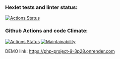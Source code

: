 ### Hexlet tests and linter status:
[![Actions Status](https://github.com/artengin/php-project-9/actions/workflows/hexlet-check.yml/badge.svg)](https://github.com/artengin/php-project-9/actions)


### Github Actions and code Climate:
[![Actions Status](https://github.com/artengin/php-project-9/actions/workflows/test.yml/badge.svg)](https://github.com/artengin/php-project-9/actions) [![Maintainability](https://api.codeclimate.com/v1/badges/206a0a5c53899063c08c/maintainability)](https://codeclimate.com/github/artengin/php-project-9/maintainability)

DEMO link: 
https://php-project-9-3p28.onrender.com